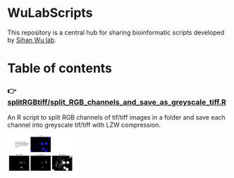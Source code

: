 # WuLabScripts


This repository is a central hub for sharing bioinformatic scripts developed by [Sihan Wu lab](https://github.com/sihanwusean/sihanwulab). 

# Table of contents


### :point_right: [splitRGBtiff/split_RGB_channels_and_save_as_greyscale_tiff.R](https://github.com/sihanwusean/WuLabScripts/tree/main/splitRGBtiff)


An R script to split RGB channels of tif/tiff images in a folder and save each channel into greyscale tif/tiff with LZW compression.


<img src="https://github.com/sihanwusean/WuLabScripts/blob/main/splitRGBtiff/example.png" width="30%">